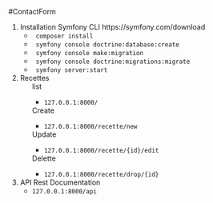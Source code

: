 #ContactForm
<ol>
    <li>
        Installation Symfony CLI https://symfony.com/download
        <ul>
            <li>
                <code> composer install</code>
            </li>
            <li>
                <code> symfony console doctrine:database:create</code>
            </li>
            <li>
                <code> symfony console make:migration</code>
            </li>
             <li>
                <code> symfony console doctrine:migrations:migrate</code>
             </li>
             <li>
                <code> symfony server:start</code>
             </li>
        </ul>
    </li>
     <li>
            Recettes
            <ul>list
            <ul>
                <li><code>127.0.0.1:8000/</code></li>
             </ul>         
         </ul>
         <ul>Create
         <ul>
         <li><code>127.0.0.1:8000/recette/new</code></li>
         </ul>         
         </ul>
         <ul>Update
         <ul>
         <li><code>127.0.0.1:8000/recette/{id}/edit</code></li>
         </ul>
         </ul>
         <ul>Delette
         <ul>
         <li><code>127.0.0.1:8000/recette/drop/{id}</code></li>
         </ul>
         </ul>
        </li>
    <li>
        API Rest Documentation
        <ul>
            <li>
                <code>127.0.0.1:8000/api</code>
            </li>
        </ul>
    </li>
   </ol>
